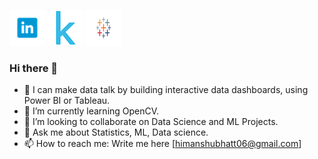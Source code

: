 [![LinkedIN](https://github.com/desininja/logos/blob/f45df45cb4bf2a1f1b487e7c6b9ff431a15fdaec/Popular_Social_Media-22-512.png)](https://www.linkedin.com/in/himanshu-bhatt-60513856/) [![Kaggle](https://github.com/desininja/logos/blob/master/kaggle%201.png)](https://www.kaggle.com/junglisher) [![Tableau](https://github.com/desininja/logos/blob/master/tableau%20icon.png)](https://public.tableau.com/profile/himanshu.bhatt)


### Hi there 👋

- 🔭 I can make data talk by building interactive data dashboards, using Power BI or Tableau.
- 🌱 I’m currently learning OpenCV.
- 👯 I’m looking to collaborate on Data Science and ML Projects.
- 💬 Ask me about Statistics, ML, Data science.
- 📫 How to reach me: Write me here [himanshubhatt06@gmail.com]
